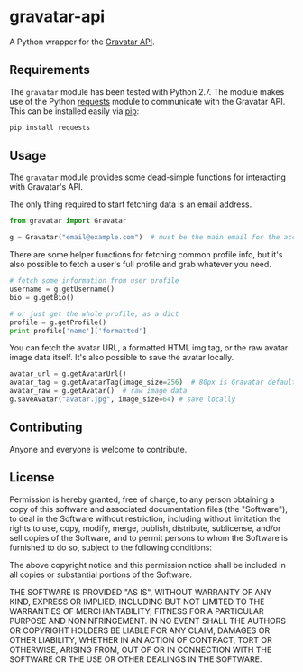 gravatar-api
============

A Python wrapper for the [Gravatar API](https://en.gravatar.com/site/implement/).

## Requirements

The `gravatar` module has been tested with Python 2.7.  The module makes
use of the Python [requests](http://docs.python-requests.org/en/latest/)
module to communicate with the Gravatar API. This can be installed easily
via [pip](https://pypi.python.org/pypi/pip):

```bash
pip install requests
```

## Usage

The `gravatar` module provides some dead-simple functions for interacting
with Gravatar's API.

The only thing required to start fetching data is
an email address.

```python
from gravatar import Gravatar

g = Gravatar("email@example.com")  # must be the main email for the account
```

There are some helper functions for fetching common profile info, but
it's also possible to fetch a user's full profile and grab whatever you
need.

```python
# fetch some information from user profile
username = g.getUsername()
bio = g.getBio()

# or just get the whole profile, as a dict
profile = g.getProfile()
print profile['name']['formatted']
```

You can fetch the avatar URL, a formatted HTML img tag, or the raw
avatar image data itself.  It's also possible to save the avatar
locally.

```python
avatar_url = g.getAvatarUrl()
avatar_tag = g.getAvatarTag(image_size=256)  # 80px is Gravatar default
avatar_raw = g.getAvatar()  # raw image data
g.saveAvatar("avatar.jpg", image_size=64) # save locally
```

## Contributing

Anyone and everyone is welcome to contribute.

## License

Permission is hereby granted, free of charge, to any person obtaining a copy of this software and associated documentation files (the "Software"), to deal in the Software without restriction, including without limitation the rights to use, copy, modify, merge, publish, distribute, sublicense, and/or sell copies of the Software, and to permit persons to whom the Software is furnished to do so, subject to the following conditions:

The above copyright notice and this permission notice shall be included in all copies or substantial portions of the Software.

THE SOFTWARE IS PROVIDED "AS IS", WITHOUT WARRANTY OF ANY KIND, EXPRESS OR IMPLIED, INCLUDING BUT NOT LIMITED TO THE WARRANTIES OF MERCHANTABILITY, FITNESS FOR A PARTICULAR PURPOSE AND NONINFRINGEMENT. IN NO EVENT SHALL THE AUTHORS OR COPYRIGHT HOLDERS BE LIABLE FOR ANY CLAIM, DAMAGES OR OTHER LIABILITY, WHETHER IN AN ACTION OF CONTRACT, TORT OR OTHERWISE, ARISING FROM, OUT OF OR IN CONNECTION WITH THE SOFTWARE OR THE USE OR OTHER DEALINGS IN THE SOFTWARE.

